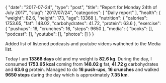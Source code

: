 {
    "date": "2017-07-24",
    "type": "post",
    "title": "Report for Monday 24th of July 2017",
    "slug": "2017\/07\/24",
    "categories": [
        "Daily report"
    ],
    "health": {
        "weight": 82.6,
        "height": 173,
        "age": 13368
    },
    "nutrition": {
        "calories": 1753.65,
        "fat": 148.02,
        "carbohydrates": 41.72,
        "protein": 63.6
    },
    "exercise": {
        "pushups": 16,
        "crunches": 16,
        "steps": 9650
    },
    "media": {
        "books": [],
        "podcast": [],
        "youtube": [],
        "photos": []
    }
}

Added list of listened podcasts and youtube videos wathched to the Media list.


Today I am <strong>13368 days</strong> old and my weight is <strong>82.6 kg</strong>. During the day, I consumed <strong>1753.65 kcal</strong> coming from <strong>148.02 g</strong> fat, <strong>41.72 g</strong> carbohydrates and <strong>63.6 g</strong> protein. Managed to do <strong>16 push-ups</strong>, <strong>16 crunches</strong> and walked <strong>9650 steps</strong> during the day which is approximately <strong>7.35 km</strong>.